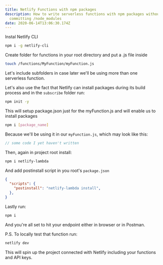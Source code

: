 ```yaml
---
title: Netlify Functions with npm packages
description: How to write serverless functions with npm packages without
  committing /node_modules
date: 2020-06-14T13:06:30.174Z
---
```

Instal Netlify CLI

```bash
npm i -g netlify-cli
```

Create folder for functions in your root directory and put a .js file inside

```bash
touch /functions/MyFunction/myFunction.js
```

Let's include subfolders in case later we'll be using more than one serverless function.

Let's also use the fact that Netlify can install packages during its build process and in the `subscribe` folder run:

```bash
npm init -y
```

This will setup package.json just for the myFunction.js and will enable us to install packages

```bash
npm i [package_name]
```

Because we'll be using it in our `myFunction.js`, which may look like this:

```javascript
// some code I yet haven't written
```

Then, again in project root install:

```bash
npm i netlify-lambda
```

And add postinstall script in you root's `package.json`

```json
{
  "scripts": {
    "postinstall": "netlify-lambda install",
  },
}
```

Lastly run:

```bash
npm i
```

And you're all set to hit your endpoint either in browser or in Postman.

P.S. To locally test that function run:

```bash
netlify dev
```

This will spin up the project connected with Netlify including your functions and API keys.